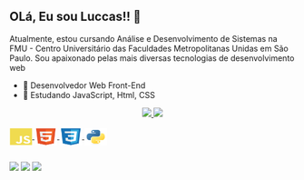 ## OLá, Eu sou Luccas!! 👋
Atualmente, estou cursando Análise e Desenvolvimento de Sistemas na FMU -  Centro Universitário das Faculdades Metropolitanas Unidas em São Paulo. Sou apaixonado pelas mais diversas tecnologias de desenvolvimento web 
- 🔭 Desenvolvedor Web Front-End
- 🌱 Estudando JavaScript, Html, CSS
<div align="center">
  <a href="https://github.com/LuccasAls">
  <img height="150rem" src="https://github-readme-stats.vercel.app/api?username=LuccasAls&show_icons=true&theme=dark&include_all_commits=true&count_private=true"/>
  <img eight="200rem" src="https://github-readme-stats.vercel.app/api/top-langs/?username=LuccasAls&layout=compact&langs_count=7&theme=dark"/>
</div>
<div  style="display: inline_block"><br>
  <img align="center" alt="Rafa-Js" height="30" width="40" src="https://raw.githubusercontent.com/devicons/devicon/master/icons/javascript/javascript-plain.svg">
  <img align="center" alt="Rafa-HTML" height="30" width="40" src="https://raw.githubusercontent.com/devicons/devicon/master/icons/html5/html5-original.svg">
  <img align="center" alt="Rafa-CSS" height="30" width="40" src="https://raw.githubusercontent.com/devicons/devicon/master/icons/css3/css3-original.svg">
  <img align="center" alt="Rafa-Python" height="30" width="40" src="https://raw.githubusercontent.com/devicons/devicon/master/icons/python/python-original.svg">
</div>

 ##
 
<div> 
  <a href="https://instagram.com/sp.luccas" target="_blank"><img src="https://img.shields.io/badge/-Instagram-%23E4405F?style=for-the-badge&logo=instagram&logoColor=white" target="_blank"></a>
  <a href = "mailto:luccasalves.rmr@gmail.com"><img src="https://img.shields.io/badge/Gmail-D14836?style=for-the-badge&logo=gmail&logoColor=white"></a>
  <a href="www.linkedin.com/in/luccas-alves-9a6662202" target="_blank"><img src="https://img.shields.io/badge/-LinkedIn-%230077B5?style=for-the-badge&logo=linkedin&logoColor=white" target="_blank"></a> 
 </div>
